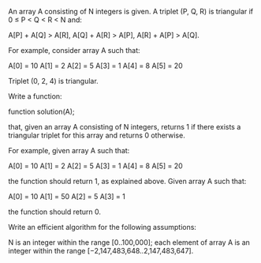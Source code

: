 An array A consisting of N integers is given. A triplet (P, Q, R) is triangular if 0 ≤ P < Q < R < N and:

A[P] + A[Q] > A[R],
A[Q] + A[R] > A[P],
A[R] + A[P] > A[Q].

For example, consider array A such that:

A[0] = 10 A[1] = 2 A[2] = 5
A[3] = 1 A[4] = 8 A[5] = 20

Triplet (0, 2, 4) is triangular.

Write a function:

function solution(A);

that, given an array A consisting of N integers, returns 1 if there exists a triangular triplet for this array and returns 0 otherwise.

For example, given array A such that:

A[0] = 10 A[1] = 2 A[2] = 5
A[3] = 1 A[4] = 8 A[5] = 20

the function should return 1, as explained above. Given array A such that:

A[0] = 10 A[1] = 50 A[2] = 5
A[3] = 1

the function should return 0.

Write an efficient algorithm for the following assumptions:

N is an integer within the range [0..100,000];
each element of array A is an integer within the range [−2,147,483,648..2,147,483,647].
